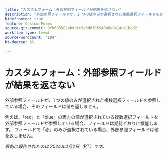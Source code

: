 ```yaml
---
title: "カスタムフォーム：外部参照フィールドが結果を返さない"
description: "外部参照フィールドが、1 つの値のみが選択された複数選択フィールドを参照する場合、そのフィールドは値を返しません。"
hidefromtoc: true
feature: Custom Forms
source-git-commit: 9fb683582abdbfc9e3d8f8594046e9414de1bed2
workflow-type: tm+mt
source-wordcount: '104'
ht-degree: 3%

---
```



# カスタムフォーム：外部参照フィールドが結果を返さない

外部参照フィールドが、1 つの値のみが選択された複数選択フィールドを参照している場合、そのフィールドは値を返しません。

例えば、「red」と「blue」の両方の値が選択されている複数選択フィールドを外部参照フィールドが参照している場合、フィールドは期待どおりに機能します。 フィールドで「赤」のみが選択されている場合、外部参照フィールドは値を返しません。

_最初に報告されたのは 2024年4月2日（PT）です。_
